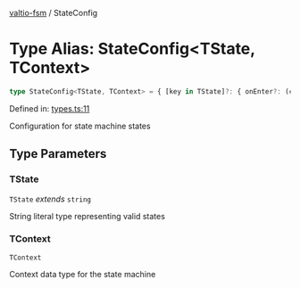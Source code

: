 [valtio-fsm](../globals.md) / StateConfig

# Type Alias: StateConfig\<TState, TContext\>

```ts
type StateConfig<TState, TContext> = { [key in TState]?: { onEnter?: (context: TContext, payload?: unknown) => void; onExit?: (context: TContext, payload?: unknown) => void; transitions: TState[] } };
```

Defined in: [types.ts:11](https://github.com/valtiojs/valtio-fsm/blob/e130d8462b1e3f3b9ad04f79c2f25bb6904906cd/src/types.ts#L11)

Configuration for state machine states

## Type Parameters

### TState

`TState` *extends* `string`

String literal type representing valid states

### TContext

`TContext`

Context data type for the state machine
